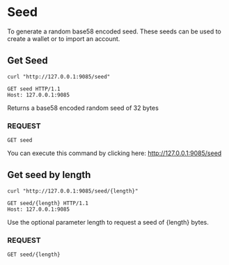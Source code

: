 # Seed

To generate a random base58 encoded seed. These seeds can be used to create a wallet or to import an account.

## Get Seed

```shell
curl "http://127.0.0.1:9085/seed"
```

```http
GET seed HTTP/1.1
Host: 127.0.0.1:9085
```

Returns a base58 encoded random seed of 32 bytes

### REQUEST

`GET seed`

<aside class="notice">
You can execute this command by clicking here: <a href="http://127.0.0.1:9085/seed" target="blank">http://127.0.0.1:9085/seed</a>
</aside>

## Get seed by length

```shell
curl "http://127.0.0.1:9085/seed/{length}"
```

```http
GET seed/{length} HTTP/1.1
Host: 127.0.0.1:9085
```

Use the optional parameter length to request a seed of {length} bytes.

### REQUEST

`GET seed/{length}`  
